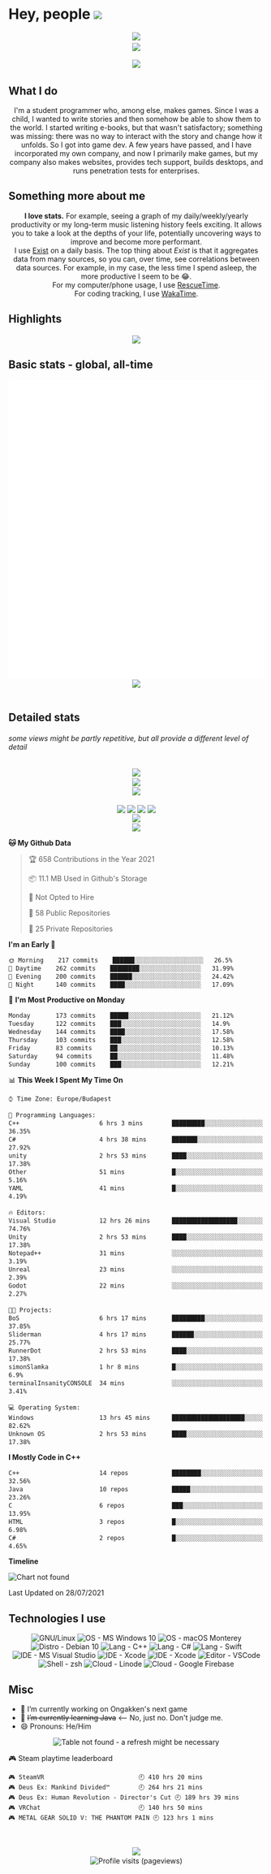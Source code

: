 # Hey, people <img src="https://github.com/simonSlamka/simonSlamka/blob/834880a865bb9b629ecbd092282f6ec3f9afb45d/v.gif" width="80px">

<!--
<p align="center">
    <a>
        <img src="https://user-images.githubusercontent.com/51794014/126156784-01d29993-1b3b-44ba-93f1-b28e56e9ac73.jpg"/>
    </a>
</p>
-->

<p align="center">
    <a>
        <img src="https://raw.githubusercontent.com/simonSlamka/simonSlamka/main/metrics.classic.svg"/>
    </a>
    <br/>
    <a>
       <img align="center" src="https://raw.githubusercontent.com/simonSlamka/simonSlamka/main/metrics.plugin.languages.details.svg"/>
    </a>
    <br/>
  <!--  <a>
        <img src="https://raw.githubusercontent.com/simonSlamka/simonSlamka/main/metrics.plugin.support.svg"/>
    </a> -->
    <br/>
    <a>
        <img src="https://raw.githubusercontent.com/simonSlamka/simonSlamka/main/metrics.plugin.people.svg"/>
    </a>
</p>

## What I do
<p align="center">
I'm a student programmer who, among else, makes games. Since I was a child, I wanted to write stories and then somehow be able to show them to the world. I started writing e-books, but that wasn't satisfactory; something was missing: there was no way to interact with the story and change how it unfolds. So I got into game dev. A few years have passed, and I have incorporated my own company, and now I primarily make games, but my company also makes websites, provides tech support, builds desktops, and runs penetration tests for enterprises.
</p>

## Something more about me
<p align="center">
<b>I love stats.</b> For example, seeing a graph of my daily/weekly/yearly productivity or my long-term music listening history feels exciting. It allows you to take a look at the depths of your life, potentially uncovering ways to improve and become more performant.
<br/>I use <a href="exist.io">Exist</a> on a daily basis. The top thing about <i>Exist</i> is that it aggregates data from many sources, so you can, over time, see correlations between data sources. For example, in my case, the less time I spend asleep, the more productive I seem to be 😂.
<br/>For my computer/phone usage, I use <a href="rescuetime.com">RescueTime</a>.
<br/>For coding tracking, I use <a href="wakatime.com/simonSlamka">WakaTime</a>.
</p>

## Highlights
<p align="center">
    <a>
        <img align="center" src="https://raw.githubusercontent.com/simonSlamka/simonSlamka/main/metrics.plugin.achievements.svg"/>
    </a>
</p>

## Basic stats - global, all-time
<p align="center">
    <a>
        <img align="center" src="https://github.com/simonSlamka/simonSlamka/blob/output/generated/overview.svg"/>
    </a>
    </br>
    <a href="https://wakatime.com/@simonSlamka">
        <img align="center" src="https://github.com/simonSlamka/simonSlamka/blob/output/generated/languages.svg"/>
    </a>
    <br/>
    <a>
        <img align="center" src="http://github-readme-streak-stats.herokuapp.com?user=simonSlamka&theme=tokyonight_duo&hide_border=true"/>
    </a>
    <br/>
    <br/>
    
## Detailed stats
###### some views might be partly repetitive, but all provide a different level of detail

<p align="center">
   <a>
       <img align="center" src="https://raw.githubusercontent.com/simonSlamka/simonSlamka/main/metrics.plugin.wakatime.svg"/>
   </a>
   <br/>
   <a>
       <img align="center" src="https://raw.githubusercontent.com/simonSlamka/simonSlamka/main/metrics.plugin.projects.svg"/>
   </a>
   <br/>
   <a>
       <img align="center" src="https://raw.githubusercontent.com/simonSlamka/simonSlamka/main/metrics.plugin.habits.svg"/>
   </a>
   <br/>
   <br/>
   <a>
       <img align="center" src="https://raw.githubusercontent.com/simonSlamka/simonSlamka/main/metrics.plugin.followup.svg"/>
   </a>
   <a>
       <img align="center" src="https://raw.githubusercontent.com/simonSlamka/simonSlamka/main/metrics.plugin.followup.user.svg"/>
   </a>
   <a>
       <img align="center" src="https://raw.githubusercontent.com/simonSlamka/simonSlamka/main/metrics.plugin.isocalendar.fullyear.svg"/>
   </a>
   <a>
       <img align="center" src="https://raw.githubusercontent.com/simonSlamka/simonSlamka/main/metrics.plugin.activity.svg"/>
   </a>
   <br/>
   <a>
       <img align="center" src="https://raw.githubusercontent.com/simonSlamka/simonSlamka/main/metrics.plugin.stars.svg"/>
   </a>
   <br/>
   <a>
       <img align="center" src="https://raw.githubusercontent.com/simonSlamka/simonSlamka/main/metrics.plugin.gists.svg"/>
   </a>
</p>

<!--START_SECTION:waka-->
**🐱 My Github Data** 

> 🏆 658 Contributions in the Year 2021
 > 
> 📦 11.1 MB Used in Github's Storage 
 > 
> 🚫 Not Opted to Hire
 > 
> 📜 58 Public Repositories 
 > 
> 🔑 25 Private Repositories  
 > 
**I'm an Early 🐤** 

```text
🌞 Morning    217 commits    ██████░░░░░░░░░░░░░░░░░░░   26.5% 
🌆 Daytime    262 commits    ████████░░░░░░░░░░░░░░░░░   31.99% 
🌃 Evening    200 commits    ██████░░░░░░░░░░░░░░░░░░░   24.42% 
🌙 Night      140 commits    ████░░░░░░░░░░░░░░░░░░░░░   17.09%

```
📅 **I'm Most Productive on Monday** 

```text
Monday       173 commits    █████░░░░░░░░░░░░░░░░░░░░   21.12% 
Tuesday      122 commits    ███░░░░░░░░░░░░░░░░░░░░░░   14.9% 
Wednesday    144 commits    ████░░░░░░░░░░░░░░░░░░░░░   17.58% 
Thursday     103 commits    ███░░░░░░░░░░░░░░░░░░░░░░   12.58% 
Friday       83 commits     ██░░░░░░░░░░░░░░░░░░░░░░░   10.13% 
Saturday     94 commits     ██░░░░░░░░░░░░░░░░░░░░░░░   11.48% 
Sunday       100 commits    ███░░░░░░░░░░░░░░░░░░░░░░   12.21%

```


📊 **This Week I Spent My Time On** 

```text
⌚︎ Time Zone: Europe/Budapest

💬 Programming Languages: 
C++                      6 hrs 3 mins        █████████░░░░░░░░░░░░░░░░   36.35% 
C#                       4 hrs 38 mins       ███████░░░░░░░░░░░░░░░░░░   27.92% 
unity                    2 hrs 53 mins       ████░░░░░░░░░░░░░░░░░░░░░   17.38% 
Other                    51 mins             █░░░░░░░░░░░░░░░░░░░░░░░░   5.16% 
YAML                     41 mins             █░░░░░░░░░░░░░░░░░░░░░░░░   4.19%

🔥 Editors: 
Visual Studio            12 hrs 26 mins      ██████████████████░░░░░░░   74.76% 
Unity                    2 hrs 53 mins       ████░░░░░░░░░░░░░░░░░░░░░   17.38% 
Notepad++                31 mins             ░░░░░░░░░░░░░░░░░░░░░░░░░   3.19% 
Unreal                   23 mins             ░░░░░░░░░░░░░░░░░░░░░░░░░   2.39% 
Godot                    22 mins             ░░░░░░░░░░░░░░░░░░░░░░░░░   2.27%

🐱‍💻 Projects: 
BoS                      6 hrs 17 mins       █████████░░░░░░░░░░░░░░░░   37.85% 
Sliderman                4 hrs 17 mins       ██████░░░░░░░░░░░░░░░░░░░   25.77% 
RunnerDot                2 hrs 53 mins       ████░░░░░░░░░░░░░░░░░░░░░   17.38% 
simonSlamka              1 hr 8 mins         █░░░░░░░░░░░░░░░░░░░░░░░░   6.9% 
terminalInsanityCONSOLE  34 mins             ░░░░░░░░░░░░░░░░░░░░░░░░░   3.41%

💻 Operating System: 
Windows                  13 hrs 45 mins      ████████████████████░░░░░   82.62% 
Unknown OS               2 hrs 53 mins       ████░░░░░░░░░░░░░░░░░░░░░   17.38%

```

**I Mostly Code in C++** 

```text
C++                      14 repos            ████████░░░░░░░░░░░░░░░░░   32.56% 
Java                     10 repos            █████░░░░░░░░░░░░░░░░░░░░   23.26% 
C                        6 repos             ███░░░░░░░░░░░░░░░░░░░░░░   13.95% 
HTML                     3 repos             █░░░░░░░░░░░░░░░░░░░░░░░░   6.98% 
C#                       2 repos             █░░░░░░░░░░░░░░░░░░░░░░░░   4.65%

```


**Timeline**

![Chart not found](https://raw.githubusercontent.com/simonSlamka/simonSlamka/main/charts/bar_graph.png) 


 Last Updated on 28/07/2021
<!--END_SECTION:waka-->

</p>

## Technologies I use
<p align="center">
  <a>
    <img src="https://img.shields.io/badge/OS-GNU%2FLinux-informational?style=flat&color=0000ff" alt="GNU/Linux"/>
  </a>
  <a>
    <img src="https://img.shields.io/badge/OS-Microsoft%20Windows%2010-informational?style=flat&color=0000ff" alt="OS - MS Windows 10"/>
  </a>
  <a>
    <img src="https://img.shields.io/badge/OS-macOS%20Monterey-informational?style=flat&color=0000ff" alt="OS - macOS Monterey"/>
  </a>
  <a>
    <img src="https://img.shields.io/badge/Distro-Debian%2010-informational?style=flat&color=0000ff" alt="Distro - Debian 10"/>
  </a>
  <a>
    <img src="https://img.shields.io/badge/Lang-C++-informational?style=flat&color=0000ff" alt="Lang - C++"/>
  </a>
  <a>
    <img src="https://img.shields.io/badge/Lang-C%23-informational?style=flat&color=0000ff" alt="Lang - C#"/>
  </a>
  <a>
    <img src="https://img.shields.io/badge/Lang-Swift-informational?style=flat&color=0000ff" alt="Lang - Swift"/>
  </a>
  <a>
    <img src="https://img.shields.io/badge/IDE-Microsoft%20Visual%20Studio-informational?style=flat&color=0000ff" alt="IDE - MS Visual Studio"/>
  </a>
  <a>
    <img src="https://img.shields.io/badge/IDE-Xcode-informational?style=flat&color=0000ff" alt="IDE - Xcode"/>
  </a>
  <a>
    <img src="https://img.shields.io/badge/IDE-JetBrains%20Rider-informational?style=flat&color=0000ff" alt="IDE - Xcode"/>
  </a>
  <a>
    <img src="https://img.shields.io/badge/Editor-VSCode-informational?style=flat&color=0000ff" alt="Editor - VSCode"/>
  </a>
  <a>
    <img src="https://img.shields.io/badge/Shell-zsh-informational?style=flat&color=0000ff" alt="Shell - zsh"/>
  </a>
  <a>
    <img src="https://img.shields.io/badge/Cloud-linode-informational?style=flat&color=0000ff" alt="Cloud - Linode"/>
  </a>
  <a>
    <img src="https://img.shields.io/badge/Cloud-Google%20Firebase-informational?style=flat&color=0000ff" alt="Cloud - Google Firebase"/>
  </a>
</p>

## Misc
<p align="center">
    <ul>
        <li>🔭 I’m currently working on Ongakken's next game</li>
        <li>🌱 <s>I’m currently learning Java</s> <-- No, just no. Don't judge me.</li>
        <li>😄 Pronouns: He/Him</li>
    </ul>
</p>
            
<p align="center">
    <a>
        <img align="cetner" src="https://lastfm-recently-played.vercel.app/api?user=simtoon1011&width=500&count=10" alt="Table not found - a refresh might be necessary"/>
    </a>
</p>
        
  <!-- steam-box start -->
🎮 Steam playtime leaderboard
```text
🎮 SteamVR                          🕘 410 hrs 20 mins
🎮 Deus Ex: Mankind Divided™        🕘 264 hrs 21 mins
🎮 Deus Ex: Human Revolution - Director's Cut 🕘 189 hrs 39 mins
🎮 VRChat                           🕘 140 hrs 50 mins
🎮 METAL GEAR SOLID V: THE PHANTOM PAIN 🕘 123 hrs 1 mins
```
<!-- Powered by https://github.com/YouEclipse/steam-box . -->
<!-- steam-box end -->
  </br>
  
<p align="center">
  <a>
    <img align="center" src="https://raw.githubusercontent.com/simonSlamka/simonSlamka/main/metrics.plugin.anilist.full.svg"/>
  </a>
  <br/>
  <a>
    <img align="center" src="https://komarev.com/ghpvc/?username=simonSlamka" alt="Profile visits (pageviews)"/>
  </a>
</p>
